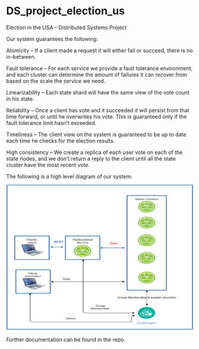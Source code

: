 # DS_project_election_us
Election in the USA – Distributed Systems Project

Our system guarantees the following:

Atomicity – If a client made a request it will either fail or succeed, there is no in-between.

Fault tolerance – For each service we provide a fault tolerance environment, and each cluster can determine the amount of failures it can recover from based on the scale the service we need. 

Linearizability – Each state shard will have the same view of the vote count in his state.

Reliability – Once a client has vote and it succeeded it will persist from that time forward, or until he overwrites his vote.
This is guaranteed only if the fault tolerance limit hasn’t exceeded.

Timeliness – The client view on the system is guaranteed to be up to date each time he checks for the election results.

High consistency – We create a replica of each user vote on each of the state nodes, and we don’t return a reply to the client until all the state cluster have the most recent vote.
	
The following is a high level diagram of our system:

![alt text](https://github.com/Duckilicious/DS_project_election_us/blob/master/DS_project_documentation/HighLevenDesign.png)

Further documentation can be found in the repo.
